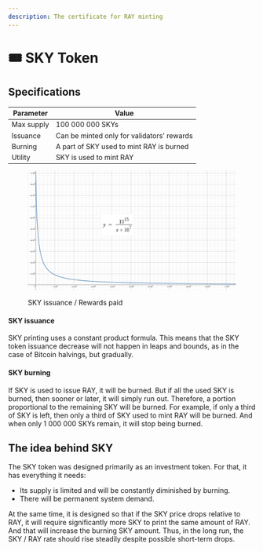 ```yaml
---
description: The certificate for RAY minting
---
```


# 🎟 SKY Token

## Specifications

| Parameter  | Value                                      |
| ---------- | ------------------------------------------ |
| Max supply | 100 000 000 SKYs                           |
| Issuance   | Can be minted only for validators' rewards |
| Burning    | A part of SKY used to mint RAY is burned   |
| Utility    | SKY is used to mint RAY                    |

<figure><img src="../.gitbook/assets/SKY Supply.jpg" alt=""><figcaption><p>SKY issuance / Rewards paid</p></figcaption></figure>

#### **SKY issuance**

SKY printing uses a constant product formula. This means that the SKY token issuance decrease will not happen in leaps and bounds, as in the case of Bitcoin halvings, but gradually.

#### SKY burning

If SKY is used to issue RAY, it will be burned. But if all the used SKY is burned, then sooner or later, it will simply run out. Therefore, a portion proportional to the remaining SKY will be burned. For example, if only a third of SKY is left, then only a third of SKY used to mint RAY will be burned. And when only 1 000 000 SKYs remain, it will stop being burned.

## The idea behind SKY

The SKY token was designed primarily as an investment token. For that, it has everything it needs:

* Its supply is limited and will be constantly diminished by burning.
* There will be permanent system demand.&#x20;

At the same time, it is designed so that if the SKY price drops relative to RAY, it will require significantly more SKY to print the same amount of RAY. And that will increase the burning SKY amount. Thus, in the long run, the SKY / RAY rate should rise steadily despite possible short-term drops.
